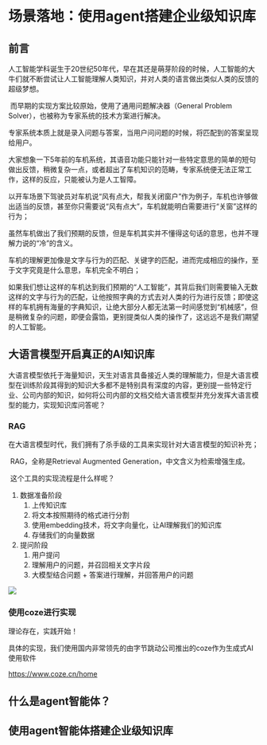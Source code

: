 # 场景落地：使用agent搭建企业级知识库

## 前言

​	人工智能学科诞生于20世纪50年代，早在其还是萌芽阶段的时候，人工智能的大牛们就不断尝试让人工智能理解人类知识，并对人类的语言做出类似人类的反馈的超级梦想。

​	而早期的实现方案比较原始，使用了通用问题解决器（General Problem Solver），也被称为专家系统的技术方案进行解决。

​	专家系统本质上就是录入问题与答案，当用户问问题的时候，将匹配到的答案呈现给用户。

​	大家想象一下5年前的车机系统，其语音功能只能针对一些特定意思的简单的短句做出反馈，稍微复杂一点，或者超出了车机知识的范畴，专家系统便无法正常工作，这样的反应，只能被认为是人工智障。

​	以开车场景下驾驶员对车机说“风有点大，帮我关闭窗户”作为例子，车机也许够做出适当的反馈，甚至你只需要说“风有点大”，车机就能明白需要进行“关窗”这样的行为；

​	虽然车机做出了我们预期的反馈，但是车机其实并不懂得这句话的意思，也并不理解力说的“冷”的含义。

​	车机的理解更加像是文字与行为的匹配、关键字的匹配，进而完成相应的操作，至于文字究竟是什么意思，车机完全不明白；

​	如果我们想让这样的车机达到我们预期的“人工智能”，其背后我们则需要输入无数这样的文字与行为的匹配，让他按照字典的方式去对人类的行为进行反馈；即使这样的车机拥有海量的字典知识，让绝大部分人都无法第一时间感觉到“机械感”，但是稍微复杂的问题，即便会露馅，更别提类似人类的操作了，这远远不是我们期望的人工智能。



## 大语言模型开启真正的AI知识库

​	大语言模型依托于海量知识，天生对语言具备接近人类的理解能力，但是大语言模型在训练阶段其得到的知识大多都不是特别具有深度的内容，更别提一些特定行业、公司内部的知识，如何将公司内部的文档交给大语言模型并充分发挥大语言模型的能力，实现知识库问答呢？

### RAG

​	在大语言模型时代，我们拥有了杀手级的工具来实现针对大语言模型的知识补充；

​	RAG，全称是Retrieval Augmented Generation，中文含义为检索增强生成。

​	这个工具的实现流程是什么样呢？

1. 数据准备阶段
   1. 上传知识库
   2. 将文本按照期待的格式进行分割
   3. 使用embedding技术，将文字向量化，让AI理解我们的知识库
   4. 存储我们的向量数据
2. 提问阶段
   1. 用户提问
   2. 理解用户的问题，并召回相关文字片段
   3. 大模型结合问题 + 答案进行理解，并回答用户的问题

![](http://qiliu.vkcyan.top/Fhjx146fU0dKRX2qHdv7_zkoEH78.png)



### 使用coze进行实现

理论存在，实践开始！

具体的实现，我们使用国内非常领先的由字节跳动公司推出的coze作为生成式AI使用软件

https://www.coze.cn/home









## 什么是agent智能体？



## 使用agent智能体搭建企业级知识库

